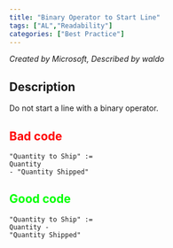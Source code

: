 ```yaml
---
title: "Binary Operator to Start Line"
tags: ["AL","Readability"]
categories: ["Best Practice"]
---
```


_Created by Microsoft, Described by waldo_

## Description

Do not start a line with a binary operator. 

## <span style="color:red">Bad code</span>

```AL
"Quantity to Ship" :=
Quantity 
- "Quantity Shipped"
```

## <span style="color:lime">Good code</span>

```AL
"Quantity to Ship" :=
Quantity -
"Quantity Shipped"
```
